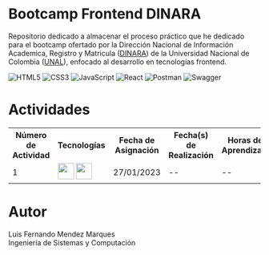 
# Bootcamp Frontend DINARA

Repositorio dedicado a almacenar el proceso práctico que he dedicado para el bootcamp ofertado por la Dirección Nacional de Información Academica, Registro y Matricula ([DINARA]) de la Universidad Nacional de Colombia ([UNAL]), enfocado al desarrollo en tecnologías frontend. 

![HTML5](https://img.shields.io/badge/html5-%23E34F26.svg?style=for-the-badge&logo=html5&logoColor=white)
![CSS3](https://img.shields.io/badge/css3-%231572B6.svg?style=for-the-badge&logo=css3&logoColor=white)
![JavaScript](https://img.shields.io/badge/javascript-%23323330.svg?style=for-the-badge&logo=javascript&logoColor=%23F7DF1E)
![React](https://img.shields.io/badge/react-%2320232a.svg?style=for-the-badge&logo=react&logoColor=%2361DAFB)
![Postman](https://img.shields.io/badge/Postman-FF6C37?style=for-the-badge&logo=postman&logoColor=white)
![Swagger](https://img.shields.io/badge/-Swagger-%23Clojure?style=for-the-badge&logo=swagger&logoColor=white)

# Actividades
<table>
  <tr>
    <th>Número de Actividad</th>
    <th>Tecnologías</th>
    <th>Fecha de Asignación</th>
    <th>Fecha(s) de Realización</th>
    <th>Horas de Aprendizaje</th>
    <th>Horas de Codificación</th>
  </tr>
  <tr>
    <td>1</td>
    <td>
      <img height="32" width="32" src="https://cdn.simpleicons.org/HTML5" />
      <img height="32" width="32" src="https://cdn.simpleicons.org/CSS3" />
    </td>
    <td>27/01/2023</td>
    <td>--</td>
    <td>--</td>
    <td>--</td>
  </tr>
  </tr>
</table>

# Autor

Luis Fernando Mendez Marques
<br>
Ingeniería de Sistemas y Computación

[DINARA]: https://dninfoa.unal.edu.co/
[UNAL]: https://unal.edu.co/


